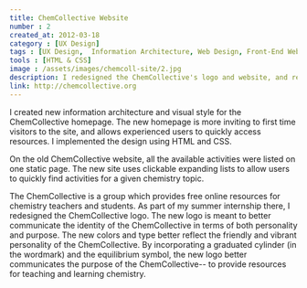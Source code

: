 ```yaml
---
title: ChemCollective Website
number : 2
created_at: 2012-03-18
category : [UX Design]
tags : [UX Design,  Information Architecture, Web Design, Front-End Web Development, Back-End Web Development]
tools : [HTML & CSS]
image : /assets/images/chemcoll-site/2.jpg
description: I redesigned the ChemCollective's logo and website, and reengineered the backend of the site to use an MVC web framework.
link: http://chemcollective.org
---
```


I created new information
architecture and visual style for the
ChemCollective homepage. The
new homepage is more inviting to
first time visitors to the site, and
allows experienced users to quickly
access resources. I implemented the
design using HTML and CSS.

On the old ChemCollective website,
all the available activities were listed
on one static page. The new site
uses clickable expanding lists to
allow users to quickly find activities
for a given chemistry topic.

The ChemCollective is a group which provides free online resources for chemistry teachers and students. As part of my summer internship there, I redesigned the ChemCollective logo. The new logo is meant to better communicate the identity of the ChemCollective in terms of both personality and purpose. The new colors and type better reflect the friendly and vibrant personality of the ChemCollective. By incorporating a graduated cylinder (in the wordmark) and the equilibrium symbol, the new logo better communicates the purpose of the ChemCollective-- to provide resources for teaching and learning chemistry. 

